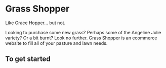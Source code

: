 # Grass Shopper

Like Grace Hopper... but not.

Looking to purchase some new grass? Perhaps some of the Angeline Jolie variety? Or a bit burnt? Look no further. Grass Shopper is an ecommerce website to fill all of your pasture and lawn needs.

## To get started
